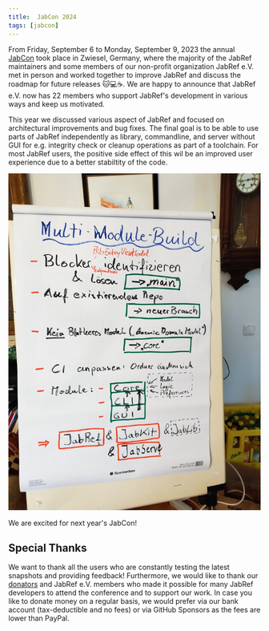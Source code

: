 ```yaml
---
title:  JabCon 2024
tags: [jabcon]
---
```


From Friday, September 6 to Monday, September 9, 2023 the annual [JabCon](https://jabcon.jabref.org/) took place in Zwiesel, Germany, where the majority of the JabRef maintainers and some members of our non-profit organization JabRef e.V. met in person and worked together to improve JabRef and discuss the roadmap for future releases 🐱💻☕.
We are happy to announce that JabRef e.V. now has 22 members who support JabRef's development in various ways and keep us motivated.

This year we discussed various aspect of JabRef and focused on architectural improvements and bug fixes. The final goal is to be able to use parts of JabRef independently as library, commandline, and server without GUI for e.g. integrity check or cleanup operations as part of a toolchain.
For most JabRef users, the positive side effect of this wil be an improved user experience due to a better stabiltity of the code.

![Flipchart showing JabRef's intended module architecture](/img/jabref_multimodule-min.jpg)

We are excited for next year's JabCon!

## Special Thanks

We want to thank all the users who are constantly testing the latest snapshots and providing feedback!
Furthermore, we would like to thank our [donators](https://donations.jabref.org) and JabRef e.V. members who made it possible for many JabRef developers to attend the conference and to support our work.
In case you like to donate money on a regular basis, we would prefer via our bank account (tax-deductible and no fees) or via GitHub Sponsors as the fees are lower than PayPal.

